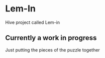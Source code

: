 # Lem-In
Hive project called Lem-in
## Currently a work in progress
Just putting the pieces of the puzzle together